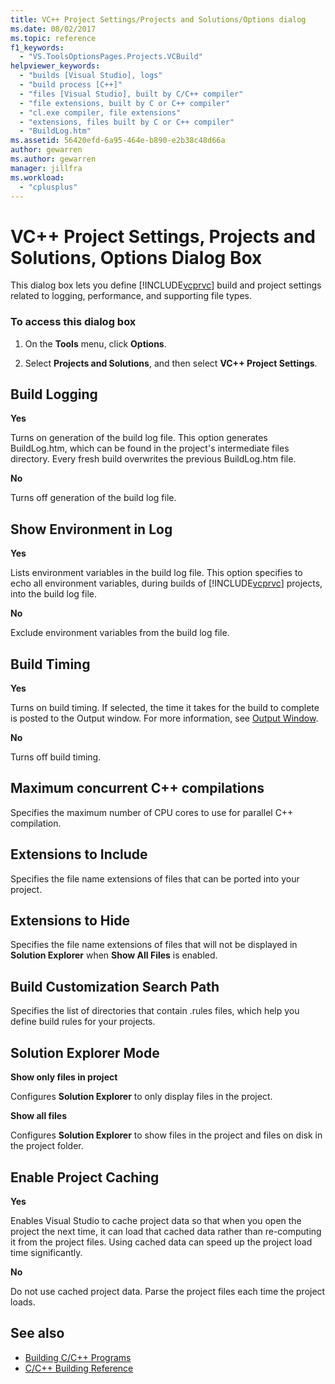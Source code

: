 ```yaml
---
title: VC++ Project Settings/Projects and Solutions/Options dialog
ms.date: 08/02/2017
ms.topic: reference
f1_keywords:
  - "VS.ToolsOptionsPages.Projects.VCBuild"
helpviewer_keywords:
  - "builds [Visual Studio], logs"
  - "build process [C++]"
  - "files [Visual Studio], built by C/C++ compiler"
  - "file extensions, built by C or C++ compiler"
  - "cl.exe compiler, file extensions"
  - "extensions, files built by C or C++ compiler"
  - "BuildLog.htm"
ms.assetid: 56420efd-6a95-464e-b890-e2b38c48d66a
author: gewarren
ms.author: gewarren
manager: jillfra
ms.workload:
  - "cplusplus"
---
```

# VC++ Project Settings, Projects and Solutions, Options Dialog Box
This dialog box lets you define [!INCLUDE[vcprvc](../../code-quality/includes/vcprvc_md.md)] build and project settings related to logging, performance, and supporting file types.

### To access this dialog box

1. On the **Tools** menu, click **Options**.

2. Select **Projects and Solutions**, and then select **VC++ Project Settings**.

## Build Logging
 **Yes**

  Turns on generation of the build log file. This option generates BuildLog.htm, which can be found in the project's intermediate files directory. Every fresh build overwrites the previous BuildLog.htm file.

 **No**

  Turns off generation of the build log file.

## Show Environment in Log
 **Yes**

 Lists environment variables in the build log file. This option specifies to echo all environment variables, during builds of [!INCLUDE[vcprvc](../../code-quality/includes/vcprvc_md.md)] projects, into the build log file.

 **No**

 Exclude environment variables from the build log file.

## Build Timing
 **Yes**

  Turns on build timing. If selected, the time it takes for the build to complete is posted to the Output window. For more information, see [Output Window](../../ide/reference/output-window.md).

 **No**

 Turns off build timing.

## Maximum concurrent C++ compilations
  Specifies the maximum number of CPU cores to use for parallel C++ compilation.

## Extensions to Include
  Specifies the file name extensions of files that can be ported into your project.

## Extensions to Hide
  Specifies the file name extensions of files that will not be displayed in **Solution Explorer** when **Show All Files** is enabled.

## Build Customization Search Path
  Specifies the list of directories that contain .rules files, which help you define build rules for your projects.

## Solution Explorer Mode
 **Show only files in project**

  Configures **Solution Explorer** to only display files in the project.

 **Show all files**

  Configures **Solution Explorer** to show files in the project and files on disk in the project folder.

## Enable Project Caching
**Yes**

Enables Visual Studio to cache project data so that when you open the project the next time, it can load that cached data rather than re-computing it from the project files. Using cached data can speed up the project load time significantly.

**No**

Do not use cached project data. Parse the project files each time the project loads.

## See also

- [Building C/C++ Programs](/cpp/build/projects-and-build-systems-cpp)
- [C/C++ Building Reference](/cpp/build/reference/c-cpp-building-reference)